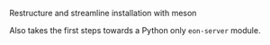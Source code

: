 Restructure and streamline installation with meson

Also takes the first steps towards a Python only `eon-server` module.
